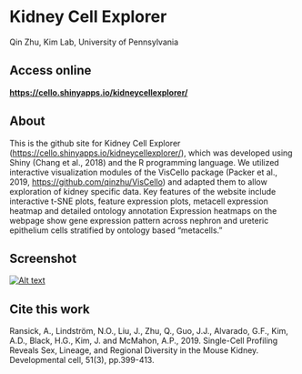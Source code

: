 Kidney Cell Explorer 
================
Qin Zhu, Kim Lab, University of Pennsylvania

## **Access online**

**https://cello.shinyapps.io/kidneycellexplorer/**

## About

This is the github site for Kidney Cell Explorer (https://cello.shinyapps.io/kidneycellexplorer/), which was developed using Shiny (Chang et al., 2018) and the R programming language. We utilized interactive visualization modules of the VisCello package (Packer et al., 2019, https://github.com/qinzhu/VisCello) and adapted them to allow exploration of kidney specific data. Key features of the website include interactive t-SNE plots, feature expression plots, metacell expression heatmap and detailed ontology annotation Expression heatmaps on the webpage show gene expression pattern across nephron and ureteric epithelium cells stratified by ontology based “metacells.” 

## Screenshot

[![Alt text](www/screenshot.png?raw=true "Kidney cell explorer screenshot")](https://cello.shinyapps.io/kidneycellexplorer/)

## Cite this work

Ransick, A., Lindström, N.O., Liu, J., Zhu, Q., Guo, J.J., Alvarado, G.F., Kim, A.D., Black, H.G., Kim, J. and McMahon, A.P., 2019. Single-Cell Profiling Reveals Sex, Lineage, and Regional Diversity in the Mouse Kidney. Developmental cell, 51(3), pp.399-413.

